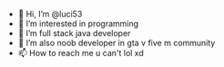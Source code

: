 - 👋 Hi, I’m @luci53
- 👀 I’m interested in programming
- 🌱 I’m full stack java developer 
- 💞️ I’m also noob developer in gta v five m community 
- 📫 How to reach me 
u can't lol xd


<!---
luci53/luci53 is a ✨ special ✨ repository because its `README.md` (this file) appears on your GitHub profile.
You can click the Preview link to take a look at your changes.
--->
